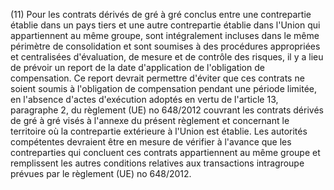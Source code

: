 (11) Pour les contrats dérivés de gré à gré conclus entre une contrepartie établie dans un pays tiers et une autre contrepartie établie dans l'Union qui appartiennent au même groupe, sont intégralement incluses dans le même périmètre de consolidation et sont soumises à des procédures appropriées et centralisées d'évaluation, de mesure et de contrôle des risques, il y a lieu de prévoir un report de la date d'application de l'obligation de compensation. Ce report devrait permettre d'éviter que ces contrats ne soient soumis à l'obligation de compensation pendant une période limitée, en l'absence d'actes d'exécution adoptés en vertu de l'article 13, paragraphe 2, du règlement (UE) no 648/2012 couvrant les contrats dérivés de gré à gré visés à l'annexe du présent règlement et concernant le territoire où la contrepartie extérieure à l'Union est établie. Les autorités compétentes devraient être en mesure de vérifier à l'avance que les contreparties qui concluent ces contrats appartiennent au même groupe et remplissent les autres conditions relatives aux transactions intragroupe prévues par le règlement (UE) no 648/2012.